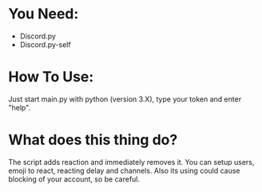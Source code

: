 # You Need:
- Discord.py
- Discord.py-self

# How To Use:
Just start main.py with python (version 3.X), type your token and enter "help".

# What does this thing do?
The script adds reaction and immediately removes it. You can setup users, emoji to react, reacting delay and channels. Also its using could cause blocking of your account, so be careful.

